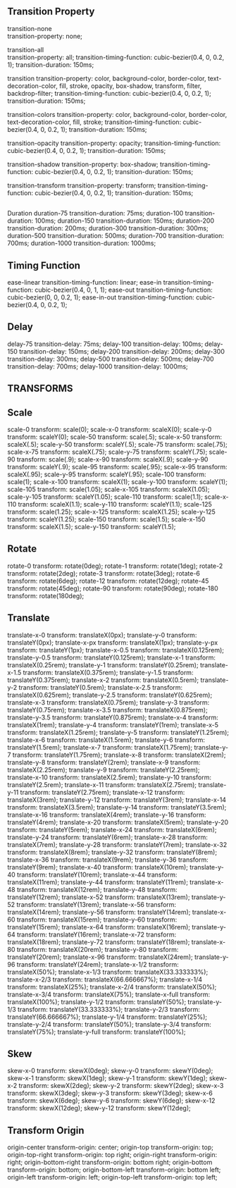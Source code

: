 ## Transition Property

transition-none  
 transition-property: none;

transition-all  
 transition-property: all;
transition-timing-function: cubic-bezier(0.4, 0, 0.2, 1);
transition-duration: 150ms;

transition
transition-property: color, background-color, border-color,
text-decoration-color, fill, stroke, opacity, box-shadow,
transform, filter, backdrop-filter;
transition-timing-function: cubic-bezier(0.4, 0, 0.2, 1);
transition-duration: 150ms;

transition-colors
transition-property: color, background-color, border-color, text-decoration-color, fill, stroke;
transition-timing-function: cubic-bezier(0.4, 0, 0.2, 1);
transition-duration: 150ms;

transition-opacity
transition-property: opacity;
transition-timing-function: cubic-bezier(0.4, 0, 0.2, 1);
transition-duration: 150ms;

transition-shadow
transition-property: box-shadow;
transition-timing-function: cubic-bezier(0.4, 0, 0.2, 1);
transition-duration: 150ms;

transition-transform transition-property: transform;
transition-timing-function: cubic-bezier(0.4, 0, 0.2, 1);
transition-duration: 150ms;

##

Duration
duration-75 transition-duration: 75ms;
duration-100 transition-duration: 100ms;
duration-150 transition-duration: 150ms;
duration-200 transition-duration: 200ms;
duration-300 transition-duration: 300ms;
duration-500 transition-duration: 500ms;
duration-700 transition-duration: 700ms;
duration-1000 transition-duration: 1000ms;

## Timing Function

ease-linear transition-timing-function: linear;
ease-in transition-timing-function: cubic-bezier(0.4, 0, 1, 1);
ease-out transition-timing-function: cubic-bezier(0, 0, 0.2, 1);
ease-in-out transition-timing-function: cubic-bezier(0.4, 0, 0.2, 1);

## Delay

delay-75 transition-delay: 75ms;
delay-100 transition-delay: 100ms;
delay-150 transition-delay: 150ms;
delay-200 transition-delay: 200ms;
delay-300 transition-delay: 300ms;
delay-500 transition-delay: 500ms;
delay-700 transition-delay: 700ms;
delay-1000 transition-delay: 1000ms;

## TRANSFORMS

## Scale

scale-0 transform: scale(0);
scale-x-0 transform: scaleX(0);
scale-y-0 transform: scaleY(0);
scale-50 transform: scale(.5);
scale-x-50 transform: scaleX(.5);
scale-y-50 transform: scaleY(.5);
scale-75 transform: scale(.75);
scale-x-75 transform: scaleX(.75);
scale-y-75 transform: scaleY(.75);
scale-90 transform: scale(.9);
scale-x-90 transform: scaleX(.9);
scale-y-90 transform: scaleY(.9);
scale-95 transform: scale(.95);
scale-x-95 transform: scaleX(.95);
scale-y-95 transform: scaleY(.95);
scale-100 transform: scale(1);
scale-x-100 transform: scaleX(1);
scale-y-100 transform: scaleY(1);
scale-105 transform: scale(1.05);
scale-x-105 transform: scaleX(1.05);
scale-y-105 transform: scaleY(1.05);
scale-110 transform: scale(1.1);
scale-x-110 transform: scaleX(1.1);
scale-y-110 transform: scaleY(1.1);
scale-125 transform: scale(1.25);
scale-x-125 transform: scaleX(1.25);
scale-y-125 transform: scaleY(1.25);
scale-150 transform: scale(1.5);
scale-x-150 transform: scaleX(1.5);
scale-y-150 transform: scaleY(1.5);

## Rotate

rotate-0 transform: rotate(0deg);
rotate-1 transform: rotate(1deg);
rotate-2 transform: rotate(2deg);
rotate-3 transform: rotate(3deg);
rotate-6 transform: rotate(6deg);
rotate-12 transform: rotate(12deg);
rotate-45 transform: rotate(45deg);
rotate-90 transform: rotate(90deg);
rotate-180 transform: rotate(180deg);

## Translate

translate-x-0 transform: translateX(0px);
translate-y-0 transform: translateY(0px);
translate-x-px transform: translateX(1px);
translate-y-px transform: translateY(1px);
translate-x-0.5 transform: translateX(0.125rem);
translate-y-0.5 transform: translateY(0.125rem);
translate-x-1 transform: translateX(0.25rem);
translate-y-1 transform: translateY(0.25rem);
translate-x-1.5 transform: translateX(0.375rem);
translate-y-1.5 transform: translateY(0.375rem);
translate-x-2 transform: translateX(0.5rem);
translate-y-2 transform: translateY(0.5rem);
translate-x-2.5 transform: translateX(0.625rem);
translate-y-2.5 transform: translateY(0.625rem);
translate-x-3 transform: translateX(0.75rem);
translate-y-3 transform: translateY(0.75rem);
translate-x-3.5 transform: translateX(0.875rem);
translate-y-3.5 transform: translateY(0.875rem);
translate-x-4 transform: translateX(1rem);
translate-y-4 transform: translateY(1rem);
translate-x-5 transform: translateX(1.25rem);
translate-y-5 transform: translateY(1.25rem);
translate-x-6 transform: translateX(1.5rem);
translate-y-6 transform: translateY(1.5rem);
translate-x-7 transform: translateX(1.75rem);
translate-y-7 transform: translateY(1.75rem);
translate-x-8 transform: translateX(2rem);
translate-y-8 transform: translateY(2rem);
translate-x-9 transform: translateX(2.25rem);
translate-y-9 transform: translateY(2.25rem);
translate-x-10 transform: translateX(2.5rem);
translate-y-10 transform: translateY(2.5rem);
translate-x-11 transform: translateX(2.75rem);
translate-y-11 transform: translateY(2.75rem);
translate-x-12 transform: translateX(3rem);
translate-y-12 transform: translateY(3rem);
translate-x-14 transform: translateX(3.5rem);
translate-y-14 transform: translateY(3.5rem);
translate-x-16 transform: translateX(4rem);
translate-y-16 transform: translateY(4rem);
translate-x-20 transform: translateX(5rem);
translate-y-20 transform: translateY(5rem);
translate-x-24 transform: translateX(6rem);
translate-y-24 transform: translateY(6rem);
translate-x-28 transform: translateX(7rem);
translate-y-28 transform: translateY(7rem);
translate-x-32 transform: translateX(8rem);
translate-y-32 transform: translateY(8rem);
translate-x-36 transform: translateX(9rem);
translate-y-36 transform: translateY(9rem);
translate-x-40 transform: translateX(10rem);
translate-y-40 transform: translateY(10rem);
translate-x-44 transform: translateX(11rem);
translate-y-44 transform: translateY(11rem);
translate-x-48 transform: translateX(12rem);
translate-y-48 transform: translateY(12rem);
translate-x-52 transform: translateX(13rem);
translate-y-52 transform: translateY(13rem);
translate-x-56 transform: translateX(14rem);
translate-y-56 transform: translateY(14rem);
translate-x-60 transform: translateX(15rem);
translate-y-60 transform: translateY(15rem);
translate-x-64 transform: translateX(16rem);
translate-y-64 transform: translateY(16rem);
translate-x-72 transform: translateX(18rem);
translate-y-72 transform: translateY(18rem);
translate-x-80 transform: translateX(20rem);
translate-y-80 transform: translateY(20rem);
translate-x-96 transform: translateX(24rem);
translate-y-96 transform: translateY(24rem);
translate-x-1/2 transform: translateX(50%);
translate-x-1/3 transform: translateX(33.333333%);
translate-x-2/3 transform: translateX(66.666667%);
translate-x-1/4 transform: translateX(25%);
translate-x-2/4 transform: translateX(50%);
translate-x-3/4 transform: translateX(75%);
translate-x-full transform: translateX(100%);
translate-y-1/2 transform: translateY(50%);
translate-y-1/3 transform: translateY(33.333333%);
translate-y-2/3 transform: translateY(66.666667%);
translate-y-1/4 transform: translateY(25%);
translate-y-2/4 transform: translateY(50%);
translate-y-3/4 transform: translateY(75%);
translate-y-full transform: translateY(100%);

## Skew

skew-x-0 transform: skewX(0deg);
skew-y-0 transform: skewY(0deg);
skew-x-1 transform: skewX(1deg);
skew-y-1 transform: skewY(1deg);
skew-x-2 transform: skewX(2deg);
skew-y-2 transform: skewY(2deg);
skew-x-3 transform: skewX(3deg);
skew-y-3 transform: skewY(3deg);
skew-x-6 transform: skewX(6deg);
skew-y-6 transform: skewY(6deg);
skew-x-12 transform: skewX(12deg);
skew-y-12 transform: skewY(12deg);

## Transform Origin

origin-center transform-origin: center;
origin-top transform-origin: top;
origin-top-right transform-origin: top right;
origin-right transform-origin: right;
origin-bottom-right transform-origin: bottom right;
origin-bottom transform-origin: bottom;
origin-bottom-left transform-origin: bottom left;
origin-left transform-origin: left;
origin-top-left transform-origin: top left;
